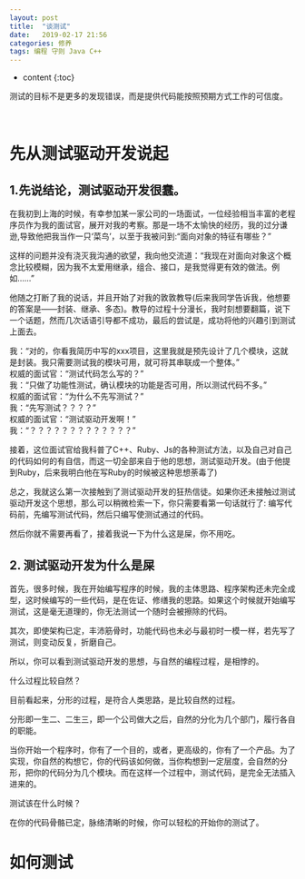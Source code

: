 ```yaml
---
layout: post
title:  "谈测试"
date:   2019-02-17 21:56
categories: 修养
tags: 编程 守则 Java C++
---
```

* content
{:toc}


测试的目标不是更多的发现错误，而是提供代码能按照预期方式工作的可信度。

<br/>

#  先从测试驱动开发说起

## 1.先说结论，测试驱动开发很蠢。

在我初到上海的时候，有幸参加某一家公司的一场面试，一位经验相当丰富的老程序员作为我的面试官，展开对我的考察。那是一场不太愉快的经历，我的过分谦逊,导致他把我当作一只‘菜鸟’，以至于我被问到:“面向对象的特征有哪些？”<br/>

这样的问题并没有浇灭我沟通的欲望，我向他交流道：“我现在对面向对象这个概念比较模糊，因为我不太爱用继承，组合、接口，是我觉得更有效的做法。例如……”<br/>

他随之打断了我的说话，并且开始了对我的敦敦教导(后来我同学告诉我，他想要的答案是——封装、继承、多态)。教导的过程十分漫长，我时刻想要翻篇，说下一个话题，然而几次话语引导都不成功，最后的尝试是，成功将他的兴趣引到测试上面去。<br/>

我：“对的，你看我简历中写的xxx项目，这里我就是预先设计了几个模块，这就是封装。我只需要测试我的模块可用，就可将其串联成一个整体。”<br/>
权威的面试官：“测试代码怎么写的？”<br/>
我：“只做了功能性测试，确认模块的功能是否可用，所以测试代码不多。”<br/>
权威的面试官：“为什么不先写测试？”<br/>
我：“先写测试？？？？”<br/>
权威的面试官：“测试驱动开发啊！”<br/>
我：“？？？？？？？？？？？？？”<br/>

接着，这位面试官给我科普了C++、Ruby、Js的各种测试方法，以及自己对自己的代码如何的有自信，而这一切全部来自于他的思想，测试驱动开发。(由于他提到Ruby，后来我明白他在写Ruby的时候被这种思想荼毒了)<br/>

总之，我就这么第一次接触到了测试驱动开发的狂热信徒。如果你还未接触过测试驱动开发这个思想，那么可以稍微检索一下，你只需要看第一句话就行了: 编写代码前，先编写测试代码，然后只编写使测试通过的代码。<br/>

然后你就不需要再看了，接着我说一下为什么这是屎，你不用吃。

## 2. 测试驱动开发为什么是屎

首先，很多时候，我在开始编写程序的时候，我的主体思路、程序架构还未完全成型，这时候编写的一些代码，是在佐证、修缮我的思路。如果这个时候就开始编写测试，这是毫无道理的，你无法测试一个随时会被擦除的代码。<br/>

其次，即使架构已定，丰沛筋骨时，功能代码也未必与最初时一模一样，若先写了测试，则变动反复，折磨自己。<br/>

所以，你可以看到测试驱动开发的思想，与自然的编程过程，是相悖的。<br/>

什么过程比较自然？<br/>

目前看起来，分形的过程，是符合人类思路，是比较自然的过程。<br/>

分形即一生二、二生三，即一个公司做大之后，自然的分化为几个部门，履行各自的职能。<br/>

当你开始一个程序时，你有了一个目的，或者，更高级的，你有了一个产品。为了实现，你自然的构想它，你的代码该如何做，当你构想到一定层度，会自然的分形，把你的代码分为几个模块。而在这样一个过程中，测试代码，是完全无法插入进来的。<br/> 

测试该在什么时候？<br/>

在你的代码骨骼已定，脉络清晰的时候，你可以轻松的开始你的测试了。

# 如何测试












